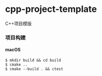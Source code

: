 # cpp-project-template
C++项目模版

### 项目构建
#### macOS
```shell
$ mkdir build && cd build
$ cmake ..
$ cmake --build . && ctest
```